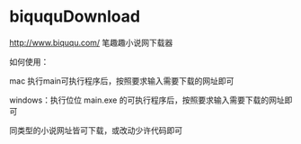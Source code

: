 # biququDownload
http://www.biququ.com/     笔趣趣小说网下载器

如何使用：

mac 执行main可执行程序后，按照要求输入需要下载的网址即可

windows：执行位位 main.exe 的可执行程序后，按照要求输入需要下载的网址即可

同类型的小说网址皆可下载，或改动少许代码即可
